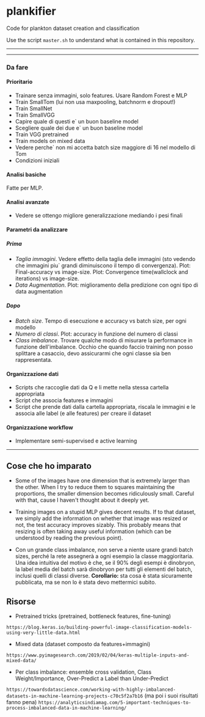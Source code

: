 # plankifier
Code for plankton dataset creation and classification

Use the script `master.sh` to understand what is contained in this repository.

---


---

### Da fare

#### Prioritario
- Trainare senza immagini, solo features. Usare Random Forest e MLP
- Train SmallTom (lui non usa maxpooling, batchnorm e dropout!)
- Train SmallNet
- Train SmallVGG
- Capire quale di questi e` un buon baseline model
- Scegliere quale dei due e` un buon baseline model
- Train VGG pretrained
- Train models on mixed data
- Vedere perche` non mi accetta batch size maggiore di 16 nel modello di Tom
- Condizioni iniziali

#### Analisi basiche
Fatte per MLP.

#### Analisi avanzate
- Vedere se ottengo migliore generalizzazione mediando i pesi finali

#### Parametri da analizzare

##### Prima
- _Taglia immagini_. Vedere effetto della taglia delle immagini (sto vedendo che immagini piu` grandi diminuiscono il tempo di convergenza). Plot: Final-accuracy vs image-size. Plot: Convergence time(wallclock and iterations) vs image-size. 
- _Data Augmentation_. Plot: miglioramento della predizione con ogni tipo di data augmentation

##### Dopo
- _Batch size_. Tempo di esecuzione e accuracy vs batch size, per ogni modello
- _Numero di classi_. Plot: accuracy in funzione del numero di classi
- _Class imbalance_. Trovare qualche modo di misurare la performance in funzione dell'imbalance. Occhio che quando faccio training non posso splittare a casaccio, devo assicurarmi che ogni classe sia ben rappresentata.

#### Organizzazione dati
- Scripts che raccoglie dati da Q e li mette nella stessa cartella appropriata
- Script che associa features e immagini
- Script che prende dati dalla cartella appropriata, riscala le immagini e le associa alle label (e alle features) per creare il dataset

#### Organizzazione workflow
- Implementare semi-supervised e active learning

---

## Cose che ho imparato

- Some of the images have one dimension that is extremely larger than the other. When I try to reduce them to squares maintaining the proportions, the smaller dimension becomes ridiculously small. Careful with that, cause I haven't thought about it deeply yet.

- Training images on a stupid MLP gives decent results. If to that dataset, we simply add the information on whether that image was resized or not, the test accuracy improves sizably. This probably means that resizing is often taking away useful information (which can be understood by reading the previous point).

- Con un grande class imbalance, non serve a niente usare grandi batch sizes, perché la rete assegnerà a ogni esempio la classe maggioritaria. Una idea intuitiva del motivo è che, se il 90% degli esempi è dinobryon, la label media del batch sarà dinobryon per tutti gli elementi del batch, inclusi quelli di classi diverse. **Corollario:** sta cosa è stata sicuramente pubblicata, ma se non lo è stata devo mettermici subito.

## Risorse

- Pretrained tricks (pretrained, bottleneck features, fine-tuning)

`https://blog.keras.io/building-powerful-image-classification-models-using-very-little-data.html`

- Mixed data (dataset composto da features+immagini)

`https://www.pyimagesearch.com/2019/02/04/keras-multiple-inputs-and-mixed-data/`

- Per class imbalance: ensemble cross validation, Class Weight/Importance, Over-Predict a Label than Under-Predict

`https://towardsdatascience.com/working-with-highly-imbalanced-datasets-in-machine-learning-projects-c70c5f2a7b16` (ma poi i suoi risultati fanno pena) 
`https://analyticsindiamag.com/5-important-techniques-to-process-imbalanced-data-in-machine-learning/`
